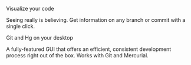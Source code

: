 Visualize your code

Seeing really is believing. Get information on any branch or commit with a single click.

Git and Hg on your desktop

A fully-featured GUI that offers an efficient, consistent development process right out of the box. Works with Git and Mercurial.